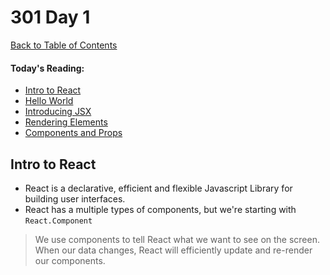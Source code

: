 # 301 Day 1
[Back to Table of Contents](../reading-notes.md)<br/>

#### Today's Reading:<br/>
- [Intro to React](https://reactjs.org/tutorial/tutorial.html)
- [Hello World](https://reactjs.org/docs/hello-world.html)
- [Introducing JSX](https://reactjs.org/docs/introducing-jsx.html)
- [Rendering Elements](https://reactjs.org/docs/rendering-elements.html)
- [Components and Props](https://reactjs.org/docs/components-and-props.html)

## Intro to React

- React is a declarative, efficient and flexible Javascript Library for building user interfaces.
- React has a multiple types of components, but we're starting with `React.Component`

>We use components to tell React what we want to see on the screen. When our data changes, React will efficiently update and re-render our components.